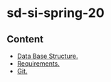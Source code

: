 # sd-si-spring-20

## Content
- [Data Base Structure.](_db-structure)
- [Requirements.](_requirements)
- [Git.](_git)
